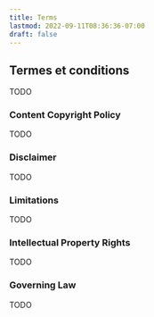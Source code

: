 ```yaml
---
title: Terms
lastmod: 2022-09-11T08:36:36-07:00
draft: false
---
```


## Termes et conditions

TODO

### Content Copyright Policy

TODO


### Disclaimer

TODO

### Limitations

TODO

### Intellectual Property Rights

TODO

### Governing Law

TODO
